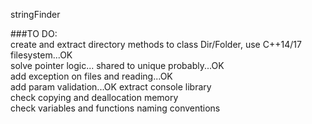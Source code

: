 stringFinder

###TO DO:    
create and extract directory methods to class Dir/Folder, use C++14/17 filesystem...OK   
solve pointer logic... shared to unique probably...OK  
add exception on files and reading...OK  
add param validation...OK
extract console library  
check copying and deallocation memory  
check variables and functions naming conventions  
